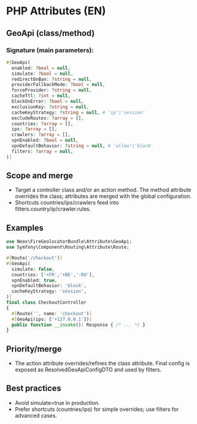 # PHP Attributes (EN)

## GeoApi (class/method)
### Signature (main parameters):
```php
#[GeoApi(
  enabled: ?bool = null,
  simulate: ?bool = null,
  redirectOnBan: ?string = null,
  providerFallbackMode: ?bool = null,
  forceProvider: ?string = null,
  cacheTtl: ?int = null,
  blockOnError: ?bool = null,
  exclusionKey: ?string = null,
  cacheKeyStrategy: ?string = null, # 'ip'|'session'
  excludeRoutes: ?array = [],
  countries: ?array = [],
  ips: ?array = [],
  crawlers: ?array = [],
  vpnEnabled: ?bool = null,
  vpnDefaultBehavior: ?string = null, # 'allow'|'block'
  filters: ?array = null,
)]
```

## Scope and merge
- Target a controller class and/or an action method. The method attribute overrides the class; attributes are merged with the global configuration.
- Shortcuts countries/ips/crawlers feed into filters.country/ip/crawler.rules.

## Examples

```php
use Neox\FireGeolocatorBundle\Attribute\GeoApi;
use Symfony\Component\Routing\Attribute\Route;

#[Route('/checkout')]
#[GeoApi(
  simulate: false,
  countries: ['+FR','+BE','-RU'],
  vpnEnabled: true,
  vpnDefaultBehavior: 'block',
  cacheKeyStrategy: 'session',
)]
final class CheckoutController
{
  #[Route('', name: 'checkout')]
  #[GeoApi(ips: ['+127.0.0.1'])]
  public function __invoke(): Response { /* ... */ }
}
```

## Priority/merge
- The action attribute overrides/refines the class attribute. Final config is exposed as ResolvedGeoApiConfigDTO and used by filters.

## Best practices
- Avoid simulate=true in production.
- Prefer shortcuts (countries/ips) for simple overrides; use filters for advanced cases.
